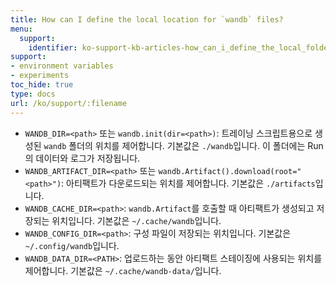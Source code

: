 ```yaml
---
title: How can I define the local location for `wandb` files?
menu:
  support:
    identifier: ko-support-kb-articles-how_can_i_define_the_local_folder_where_to_save_the_wandb_files
support:
- environment variables
- experiments
toc_hide: true
type: docs
url: /ko/support/:filename
---
```


- `WANDB_DIR=<path>` 또는 `wandb.init(dir=<path>)`: 트레이닝 스크립트용으로 생성된 `wandb` 폴더의 위치를 제어합니다. 기본값은 `./wandb`입니다. 이 폴더에는 Run의 데이터와 로그가 저장됩니다.
- `WANDB_ARTIFACT_DIR=<path>` 또는 `wandb.Artifact().download(root="<path>")`: 아티팩트가 다운로드되는 위치를 제어합니다. 기본값은 `./artifacts`입니다.
- `WANDB_CACHE_DIR=<path>`: `wandb.Artifact`를 호출할 때 아티팩트가 생성되고 저장되는 위치입니다. 기본값은 `~/.cache/wandb`입니다.
- `WANDB_CONFIG_DIR=<path>`: 구성 파일이 저장되는 위치입니다. 기본값은 `~/.config/wandb`입니다.
- `WANDB_DATA_DIR=<PATH>`: 업로드하는 동안 아티팩트 스테이징에 사용되는 위치를 제어합니다. 기본값은 `~/.cache/wandb-data/`입니다.
